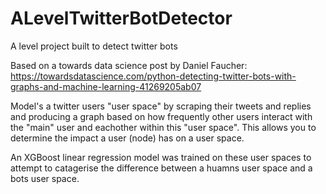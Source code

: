 # ALevelTwitterBotDetector
A level project built to detect twitter bots

Based on a towards data science post by Daniel Faucher:
https://towardsdatascience.com/python-detecting-twitter-bots-with-graphs-and-machine-learning-41269205ab07

Model's a twitter users "user space" by scraping their tweets and replies and producing a graph based on how frequently other users interact with the "main" user and eachother within this "user space". This allows you to determine the impact a user (node) has on a user space.

An XGBoost linear regression model was trained on these user spaces to attempt to catagerise the difference between a huamns user space and a bots user space.
